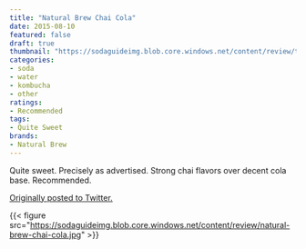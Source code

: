 ```yaml
---
title: "Natural Brew Chai Cola"
date: 2015-08-10
featured: false
draft: true
thumbnail: "https://sodaguideimg.blob.core.windows.net/content/review/thumbs/natural-brew-chai-cola.jpg"
categories:
- soda
- water
- kombucha
- other
ratings:
- Recommended
tags:
- Quite Sweet
brands:
- Natural Brew
---
```


Quite sweet. Precisely as advertised. Strong chai flavors over decent cola base. Recommended.

[Originally posted to Twitter.](https://twitter.com/Cavorter/status/630817019105906688)

{{< figure src="https://sodaguideimg.blob.core.windows.net/content/review/natural-brew-chai-cola.jpg" >}}

